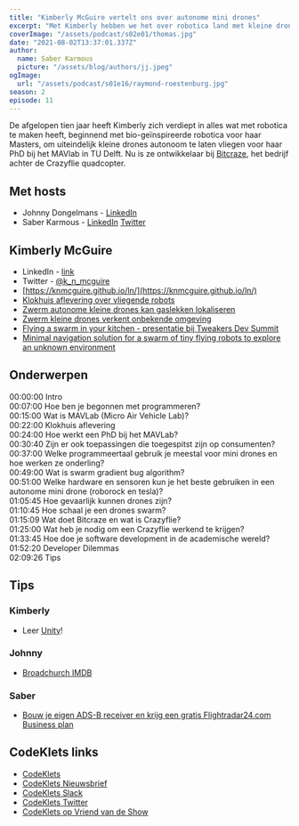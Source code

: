 ```yaml
---
title: "Kimberly McGuire vertelt ons over autonome mini drones"
excerpt: "Met Kimberly hebben we het over robotica land met kleine drones die autonoom vliegen"
coverImage: "/assets/podcast/s02e01/thomas.jpg"
date: "2021-08-02T13:37:01.337Z"
author:
  name: Saber Karmous
  picture: "/assets/blog/authors/jj.jpeg"
ogImage:
  url: "/assets/podcast/s01e16/raymond-roestenburg.jpg"
season: 2
episode: 11
---
```


De afgelopen tien jaar heeft Kimberly zich verdiept in alles wat met robotica te maken heeft, beginnend met bio-geïnspireerde robotica voor haar Masters, om uiteindelijk kleine drones autonoom te laten vliegen voor haar PhD bij het MAVlab in TU Delft. Nu is ze ontwikkelaar bij [Bitcraze](https://www.bitcraze.io/), het bedrijf achter de Crazyflie quadcopter.

## Met hosts

- Johnny Dongelmans - [LinkedIn](https://www.linkedin.com/in/johnnydongelmans/)
- Saber Karmous - [LinkedIn](https://www.linkedin.com/in/saberkarmous/) [Twitter](https://twitter.com/sdotone)

## Kimberly McGuire

- LinkedIn - [link](https://www.linkedin.com/in/knmcguire/)
- Twitter - [@k_n_mcguire](https://twitter.com/k_n_mcguire)
- [https://knmcguire.github.io/ln/](https://knmcguire.github.io/ln/)
- [Klokhuis aflevering over vliegende robots](https://www.hetklokhuis.nl/tv-uitzending/4482/Vliegende-robots)
- [Zwerm autonome kleine drones kan gaslekken lokaliseren](https://www.tudelft.nl/2021/tu-delft/zwerm-autonome-kleine-drones-kan-gaslekken-lokaliseren)
- [Zwerm kleine drones verkent onbekende omgeving](https://www.tudelft.nl/2019/tu-delft/zwerm-kleine-drones-verkent-onbekende-omgeving)
- [Flying a swarm in your kitchen - presentatie bij Tweakers Dev Summit](https://youtu.be/8UfDMEfEcIc)
- [Minimal navigation solution for a swarm of tiny flying robots to explore an unknown environment](https://robotics.sciencemag.org/content/4/35/eaaw9710)

## Onderwerpen

00:00:00 Intro  
00:07:00 Hoe ben je begonnen met programmeren?  
00:15:00 Wat is MAVLab (Micro Air Vehicle Lab)?  
00:22:00 Klokhuis aflevering  
00:24:00 Hoe werkt een PhD bij het MAVLab?  
00:30:40 Zijn er ook toepassingen die toegespitst zijn op consumenten?  
00:37:00 Welke programmeertaal gebruik je meestal voor mini drones en hoe werken ze onderling?  
00:49:00 Wat is swarm gradient bug algorithm?  
00:51:00 Welke hardware en sensoren kun je het beste gebruiken in een autonome mini drone (roborock en tesla)?  
01:05:45 Hoe gevaarlijk kunnen drones zijn?  
01:10:45 Hoe schaal je een drones swarm?  
01:15:09 Wat doet Bitcraze en wat is Crazyflie?  
01:25:00 Wat heb je nodig om een Crazyflie werkend te krijgen?  
01:33:45 Hoe doe je software development in de academische wereld?  
01:52:20 Developer Dilemmas  
02:09:26 Tips

## Tips

### Kimberly

- Leer [Unity](https://unity.com/)!

### Johnny

- [Broadchurch IMDB](https://www.imdb.com/title/tt2249364/)

### Saber

- [Bouw je eigen ADS-B receiver en krijg een gratis Flightradar24.com Business plan](https://www.flightradar24.com/build-your-own)

## CodeKlets links

- [CodeKlets](https://codeklets.nl)
- [CodeKlets Nieuwsbrief](https://codeklets.nl/newsletter)
- [CodeKlets Slack](https://join.slack.com/t/codeklets/shared_invite/enQtNzQ4MTI4MTMxNzY2LWYzNTk0NzE1YzdkNDczYTg1MDBjZDIyZjkzMThmYTBkZTY3ZTBhNDYyOGY4OWQxZGExM2Q5NzA2ZDM0NGY1ZGM)
- [CodeKlets Twitter](https://twitter.com/codeklets)
- [CodeKlets op Vriend van de Show](https://vriendvandeshow.nl/codeklets)
